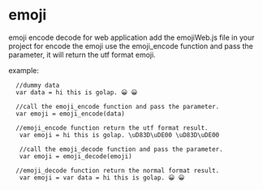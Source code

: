 # emoji
emoji encode decode for web application
add the emojiWeb.js file in your project
for encode the emoji use the emoji_encode function and pass the parameter, it will return the utf format emoji.




example:


      //dummy data
      var data = hi this is golap. 😀 😀
      
      //call the emoji_encode function and pass the parameter.
      var emoji = emoji_encode(data)
      
      //emoji_encode function return the utf format result.
       var emoji = hi this is golap. \uD83D\uDE00 \uD83D\uDE00
       
       //call the emoji_decode function and pass the parameter.
       var emoji = emoji_decode(emoji)
       
      //emoji_decode function return the normal format result.
       var emoji = var data = hi this is golap. 😀 😀
       
       
       
       
       
      
      
      
  
        

